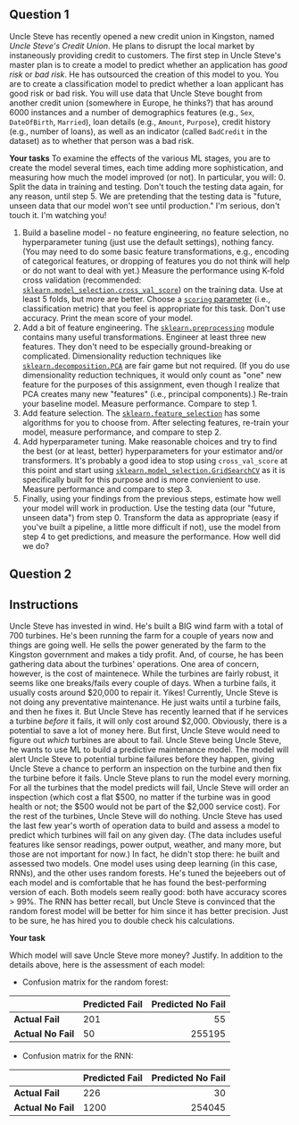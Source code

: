 ## Question 1


Uncle Steve has recently opened a new credit union in Kingston, named *Uncle Steve's Credit Union*. He plans to disrupt the local market by instaneously providing credit to customers.
The first step in Uncle Steve's master plan is to create a model to predict whether an application has *good risk* or *bad risk*. He has outsourced the creation of this model to you.
You are to create a classification model to predict whether a loan applicant has good risk or bad risk. You will use data  that Uncle Steve bought from another credit union (somewhere in Europe, he thinks?) that has around 6000 instances and a number of demographics features (e.g., `Sex`, `DateOfBirth`, `Married`), loan details (e.g., `Amount`, `Purpose`), credit history (e.g., number of loans), as well as an indicator (called `BadCredit` in the dataset) as to whether that person was a bad risk.

**Your tasks**
To examine the effects of the various ML stages, you are to create the model several times, each time adding more sophistication, and measuring how much the model improved (or not). In particular, you will:
0. Split the data in training and testing. Don't touch the testing data again, for any reason, until step 5. We are pretending that the testing data is "future, unseen data that our model won't see until production." I'm serious, don't touch it. I'm watching you!
1. Build a baseline model - no feature engineering, no feature selection, no hyperparameter tuning (just use the default settings), nothing fancy. (You may need to do some basic feature transformations, e.g., encoding of categorical features, or dropping of features you do not think will help or do not want to deal with yet.) Measure the performance using K-fold cross validation (recommended: [`sklearn.model_selection.cross_val_score`](https://scikit-learn.org/stable/modules/generated/sklearn.model_selection.cross_val_score.html#sklearn.model_selection.cross_val_score)) on the training data. Use at least 5 folds, but more are better. Choose a [`scoring` parameter](https://scikit-learn.org/stable/modules/model_evaluation.html#scoring-parameter) (i.e., classification metric) that you feel is appropriate for this task. Don't use accuracy. Print the mean score of your model.
2. Add a bit of feature engineering. The [`sklearn.preprocessing`](https://scikit-learn.org/stable/modules/classes.html#module-sklearn.preprocessing) module contains many useful transformations. Engineer at least three new features. They don't need to be especially ground-breaking or complicated. Dimensionality reduction techniques like [`sklearn.decomposition.PCA`](https://scikit-learn.org/stable/modules/generated/sklearn.decomposition.PCA.html) are fair game but not required. (If you do use dimensionality reduction techniques, it would only count as "one" new feature for the purposes of this assignment, even though I realize that PCA creates many new "features" (i.e., principal components).) Re-train your baseline model. Measure performance. Compare to step 1.
3. Add feature selection. The [`sklearn.feature_selection`](https://scikit-learn.org/stable/modules/classes.html#module-sklearn.feature_selection) has some algorithms for you to choose from. After selecting features, re-train your model, measure performance, and compare to step 2.
4. Add hyperparameter tuning. Make reasonable choices and try to find the best (or at least, better) hyperparameters for your estimator and/or transformers. It's probably a good idea to stop using `cross_val_score` at this point and start using [`sklearn.model_selection.GridSearchCV`](https://scikit-learn.org/stable/modules/generated/sklearn.model_selection.GridSearchCV.html#sklearn.model_selection.GridSearchCV) as it is specifically built for this purpose and is more convienient to use. Measure performance and compare to step 3.
5. Finally, using your findings from the previous steps, estimate how well your model will work in production. Use the testing data (our "future, unseen data") from step 0. Transform the data as appropriate (easy if you've built a pipeline, a little more difficult if not), use the model from step 4 to get predictions, and measure the performance. How well did we do?


## Question 2 

## Instructions

Uncle Steve has invested in wind. He's built a BIG wind farm with a total of  700 turbines. He's been running the farm for a couple of years now and things are going well. He sells the power generated by the farm to the Kingston government and makes a tidy profit. And, of course, he has been gathering data about the turbines' operations.
One area of concern, however, is the cost of maintenece. While the turbines are fairly robust, it seems like one breaks/fails every couple of days. When a turbine fails, it usually costs around \$20,000 to repair it. Yikes!
Currently, Uncle Steve is not doing any preventative maintenance. He just waits until a turbine fails, and then he fixes it. But Uncle Steve has recently learned that if he services a turbine *before* it fails, it will only cost around $2,000.
Obviously, there is a potential to save a lot of money here. But first, Uncle Steve would need to figure out *which* turbines are about to fail. Uncle Steve being Uncle Steve, he wants to use ML to build a predictive maintenance model. The model will alert Uncle Steve to potential turbine failures before they happen, giving Uncle Steve a chance to perform an inspection on the turbine and then fix the turbine before it fails. Uncle Steve plans to run the model every morning. For all the turbines that the model predicts will fail, Uncle Steve will order an inspection (which cost a flat \$500, no matter if the turbine was in good health or not; the \$500 would not be part of the $2,000 service cost). For the rest of the turbines, Uncle Steve will do nothing.
Uncle Steve has used the last few year's worth of operation data to build and assess a model to predict which turbines will fail on any given day. (The data includes useful features like sensor readings, power output, weather, and many more, but those are not important for now.) In fact, he didn't stop there: he built and assessed two models. One model uses using deep learning (in this case, RNNs), and the other uses random forests.
He's tuned the bejeebers out of each model and is comfortable that he has found the best-performing version of each. Both models seem really good: both have accuracy scores > 99%. The RNN has better recall, but Uncle Steve is convinced that the random forest model will be better for him since it has better precision. Just to be sure, he has hired you to double check his calculations.

**Your task**

 Which model will save Uncle Steve more money? Justify.
In addition to the details above, here is the assessment of each model:

- Confusion matrix for the random forest:

|         | Predicted Fail           | Predicted No Fail  |
| ------------- |------------| -----:|
| **Actual Fail**      | 201 | 55 |
| **Actual No Fail**   | 50 | 255195 |

- Confusion matrix for the RNN:

|         | Predicted Fail           | Predicted No Fail  |
| ------------- |------------| -----:|
| **Actual Fail**      | 226 | 30 |
| **Actual No Fail**   | 1200 | 254045 |



